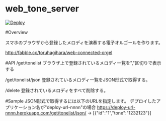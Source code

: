 # web_tone_server
[![Deploy](https://www.herokucdn.com/deploy/button.png)](https://heroku.com/deploy)

#Overview

スマホのブラウザから登録したメロディを演奏する電子オルゴールを作ります。

http://fabble.cc/toruhagihara/web-connected-orgel

#API
/get/tonelist
ブラウザ上で登録されているメロディ一覧を","区切りで表示する
 
/get/tonelist/json
登録されているメロディ一覧をJSON形式で取得する。

/delete
登録されているメロディをすべて削除する。

#Sample
JSON形式で取得するには以下のURLを指定します。
デプロイしたアプリケーション名が"deploy-url-nnnn"の場合
https://deploy-url-nnnn.herokuapp.com/get/tonelist/json/
->
[{"id":"1","tone":"1232123"}]
